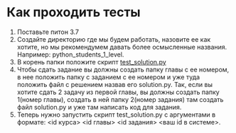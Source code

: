 # Как проходить тесты

1) Поставьте питон 3.7
2) Создайте директорию где мы будем работать, назовите ее как хотите, но мы рекомендумем давать более осмысленные названия. Например: python_students_1_level.
3) В корень папки положите скрипт [test_solution.py](https://exallenge-programming.herokuapp.com/static/meta/python/test_solution.py)
4) Чтобы сдать задание вы должны создать папку главы с ее номером, в нее положить папку с заданием с ее номером и уже туда положить файл с решением назвав его solution.py. Так, если вы хотите сдать 2 задачу из первой главы, вы должны создать папку 1(номер главы), создать в ней папку 2(номер задания) там создать файл solution.py и уже там написать код для задания.
5) Теперь нужно запустить скрипт test_solution.py с аргументами в формате: <id курса> <id главы> <id задания> <ваш id в системе>.
